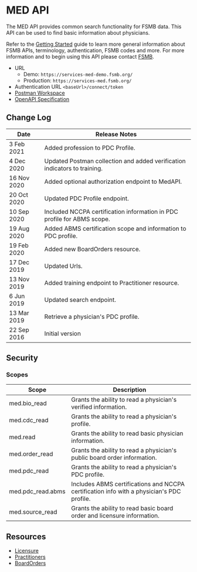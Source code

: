 # MED API

The MED API provides common search functionality for FSMB data. This API can be used to find basic information about physicians. 

Refer to the [Getting Started](https://github.com/fsmb/api-docs) guide to learn more general information about FSMB APIs, terminology, authentication, FSMB codes and more. For more information and to begin using this API please contact [FSMB](mailto:pdc@fsmb.org).

- URL
  - Demo: `https://services-med-demo.fsmb.org/`
  - Production: `https://services-med.fsmb.org/`  
- Authentication URL `<baseUrl>/connect/token`
- [Postman Workspace](https://www.postman.com/crimson-shadow-2749/workspace/public-fsmb/collection/1384052-7eb29d9c-dac0-4d7b-b706-a4a2a029fbfc?action=share&creator=1384052&active-environment=1384052-a89b4dab-0ca9-4159-ad5c-0b8c0b1c141d)
- [OpenAPI Specification](https://services-med-demo.fsmb.org/_swagger/v2)

## Change Log

| Date | Release Notes |
| - | -|
| 3 Feb 2021 | Added profession to PDC Profile.
| 4 Dec 2020 | Updated Postman collection and added verification indicators to training. |
| 16 Nov 2020 | Added optional authorization endpoint to MedAPI. |
| 20 Oct 2020 | Updated PDC Profile endpoint. |
| 10 Sep 2020 | Included NCCPA certification information in PDC profile for ABMS scope. |
| 19 Aug 2020 | Added ABMS certification scope and information to PDC profile. |
| 19 Feb 2020 | Added new BoardOrders resource. | 
| 17 Dec 2019 | Updated Urls. |
| 13 Nov 2019 | Added training endpoint to Practitioner resource. |
| 6 Jun 2019 | Updated search endpoint. | 
| 13 Mar 2019 | Retrieve a physician's PDC profile. |
| 22 Sep 2016 | Initial version |

## Security

### Scopes 

| Scope | Description |
| - | - |
| med.bio_read | Grants the ability to read a physician's verified information. |
| med.cdc_read | Grants the ability to read a physician's profile. |
| med.read | Grants the ability to read basic physician information. |
| med.order_read | Grants the ability to read a physician's public board order information. |
| med.pdc_read | Grants the ability to read a physician's PDC profile. |
| med.pdc_read.abms | Includes ABMS certifications and NCCPA certification info with a physician's PDC profile. |
| med.source_read | Grants the ability to read basic board order and licensure information. |

## Resources

- [Licensure](docs/licensure/README.md)
- [Practitioners](docs/practitioners/README.md)
- [BoardOrders](docs/boardOrders/README.md)
